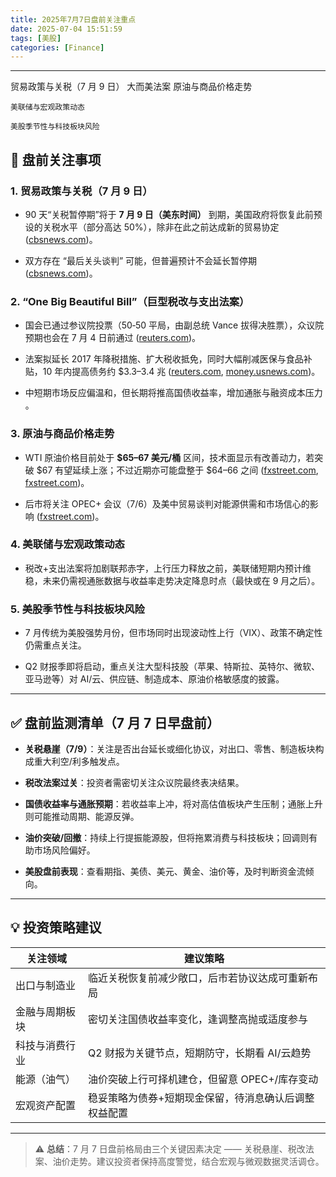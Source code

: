 ```yaml
---
title: 2025年7月7日盘前关注重点
date: 2025-07-04 15:51:59  
tags: [美股]  
categories: [Finance]  
---
```


---

 贸易政策与关税（7 月 9 日）
 大而美法案
 原油与商品价格走势
    
    美联储与宏观政策动态
    
    美股季节性与科技板块风险

<!-- more -->

## 📌 盘前关注事项

### 1. 贸易政策与关税（7 月 9 日）

-   90 天“关税暂停期”将于 **7 月 9 日（美东时间）** 到期，美国政府将恢复此前预设的关税水平（部分高达 50%），除非在此之前达成新的贸易协定 ([cbsnews.com](https://www.cbsnews.com/news/tariffs-trump-china-vietnam-july-9/?utm_source=chatgpt.com "Tariffs could surge on July 9 with 90-day pause set to end. Here's what experts think could happen."))。
    
-   双方存在 “最后关头谈判” 可能，但普遍预计不会延长暂停期 ([cbsnews.com](https://www.cbsnews.com/news/tariffs-trump-china-vietnam-july-9/?utm_source=chatgpt.com "Tariffs could surge on July 9 with 90-day pause set to end. Here's what experts think could happen."))。
    

### 2. “One Big Beautiful Bill”（巨型税改与支出法案）

-   国会已通过参议院投票（50‑50 平局，由副总统 Vance 拔得决胜票），众议院预期也会在 7 月 4 日前通过 ([reuters.com](https://www.reuters.com/world/us/view-investors-react-us-senate-passes-trumps-big-tax-bill-2025-07-01/?utm_source=chatgpt.com "Investors react as US Senate passes Trump's big tax bill"))。
    
-   法案拟延长 2017 年降税措施、扩大税收抵免，同时大幅削减医保与食品补贴，10 年内提高债务约 $3.3–3.4 兆 ([reuters.com](https://www.reuters.com/world/us/view-investors-react-us-senate-passes-trumps-big-tax-bill-2025-07-01/?utm_source=chatgpt.com "Investors react as US Senate passes Trump's big tax bill"), [money.usnews.com](https://money.usnews.com/investing/news/articles/2025-06-29/us-senate-version-of-trump-tax-cut-bill-would-add-3-3-trillion-to-debt-cbo-says?utm_source=chatgpt.com "US Senate Version of Trump Tax-Cut Bill Would Add $3.3 Trillion to Debt ..."))。
    
-   中短期市场反应偏温和，但长期将推高国债收益率，增加通胀与融资成本压力 。
    

### 3. 原油与商品价格走势

-   WTI 原油价格目前处于 **$65–67 美元/桶** 区间，技术面显示有改善动力，若突破 $67 有望延续上涨；不过近期亦可能盘整于 $64–66 之间 ([fxstreet.com](https://www.fxstreet.com/news/oil-price-forecast-wti-recovers-above-65-as-focus-shifts-to-opec-202507021701?utm_source=chatgpt.com "Oil Price Forecast: WTI recovers above $65 as focus shifts to OPEC"), [fxstreet.com](https://www.fxstreet.com/news/oil-price-forecast-wti-approaches-the-range-top-at-the-6700-area-202507031120?utm_source=chatgpt.com "OIL Price Forecast: WTI approaches the range top at the $67.00 area"))。
    
-   后市将关注 OPEC+ 会议（7/6）及美中贸易谈判对能源供需和市场信心的影响 ([fxstreet.com](https://www.fxstreet.com/news/oil-price-forecast-wti-recovers-above-65-as-focus-shifts-to-opec-202507021701?utm_source=chatgpt.com "Oil Price Forecast: WTI recovers above $65 as focus shifts to OPEC"))。
    

### 4. 美联储与宏观政策动态

-   税改+支出法案将加剧联邦赤字，上行压力释放之前，美联储短期内预计维稳，未来仍需视通胀数据与收益率走势决定降息时点（最快或在 9 月之后）。
    

### 5. 美股季节性与科技板块风险

-   7 月传统为美股强势月份，但市场同时出现波动性上行（VIX）、政策不确定性仍需重点关注。
    
-   Q2 财报季即将启动，重点关注大型科技股（苹果、特斯拉、英特尔、微软、亚马逊等）对 AI/云、供应链、制造成本、原油价格敏感度的披露。
    

----------

## ✅ 盘前监测清单（7 月 7 日早盘前）

-   **关税悬崖（7/9）**：关注是否出台延长或细化协议，对出口、零售、制造板块构成重大利空/利多触发点。
    
-   **税改法案过关**：投资者需密切关注众议院最终表决结果。
    
-   **国债收益率与通胀预期**：若收益率上冲，将对高估值板块产生压制；通胀上升则可能推动周期、能源反弹。
    
-   **油价突破/回撤**：持续上行提振能源股，但将拖累消费与科技板块；回调则有助市场风险偏好。
    
-   **美股盘前表现**：查看期指、美债、美元、黄金、油价等，及时判断资金流倾向。
    

----------

## 💡 投资策略建议

 


| 关注领域 | 建议策略  |
|--|--|
| 出口与制造业 | 临近关税恢复前减少敞口，后市若协议达成可重新布局 |
|金融与周期板块|密切关注国债收益率变化，逢调整高抛或适度参与|
|科技与消费行业|Q2 财报为关键节点，短期防守，长期看 AI/云趋势|
|能源（油气）|油价突破上行可择机建仓，但留意 OPEC+/库存变动|
|宏观资产配置|稳妥策略为债券+短期现金保留，待消息确认后调整权益配置|

----------

> ⚠️ **总结**：7 月 7 日盘前格局由三个关键因素决定 —— 关税悬崖、税改法案、油价走势。建议投资者保持高度警觉，结合宏观与微观数据灵活调仓。


<!--stackedit_data:
eyJoaXN0b3J5IjpbLTM4ODc0MDQ2MywtMTM0MzE4Nzc4NiwtMT
MwMTAzNjY0NywtNTgyMjU5OTc4XX0=
-->